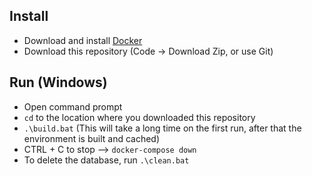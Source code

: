 ## Install
* Download and install [Docker](https://www.docker.com/products/docker-desktop)
* Download this repository (Code -> Download Zip, or use Git)

## Run (Windows)
* Open command prompt
* `cd` to the location where you downloaded this repository
* `.\build.bat` (This will take a long time on the first run, after that the environment is built and cached)
* CTRL + C to stop --> `docker-compose down`
* To delete the database, run `.\clean.bat`
